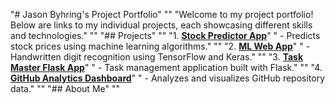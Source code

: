 "# Jason Byhring's Project Portfolio" 
"" 
"Welcome to my project portfolio! Below are links to my individual projects, each showcasing different skills and technologies." 
"" 
"## Projects" 
"" 
"1. **[Stock Predictor App](https://your-streamlit-cloud-url-for-stock-predictor)**" 
"   - Predicts stock prices using machine learning algorithms." 
"" 
"2. **[ML Web App](https://your-streamlit-cloud-url-for-ml-web-app)**" 
"   - Handwritten digit recognition using TensorFlow and Keras." 
"" 
"3. **[Task Master Flask App](https://your-streamlit-cloud-url-for-task-master-flask-app)**" 
"   - Task management application built with Flask." 
"" 
"4. **[GitHub Analytics Dashboard](https://your-streamlit-cloud-url-for-github-analytics-dashboard)**" 
"   - Analyzes and visualizes GitHub repository data." 
"" 
"## About Me" 
"" 
